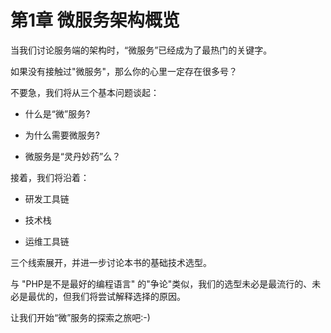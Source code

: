 # 第1章 微服务架构概览

当我们讨论服务端的架构时，“微服务”已经成为了最热门的关键字。

如果没有接触过"微服务"，那么你的心里一定存在很多号？

不要急，我们将从三个基本问题谈起：

- 什么是“微”服务?

- 为什么需要微服务?

- 微服务是“灵丹妙药”么？

接着，我们将沿着：

- 研发工具链

- 技术栈

- 运维工具链

三个线索展开，并进一步讨论本书的基础技术选型。

与 "PHP是不是最好的编程语言" 的"争论"类似，我们的选型未必是最流行的、未必是最优的，但我们将尝试解释选择的原因。

让我们开始“微”服务的探索之旅吧:-)

